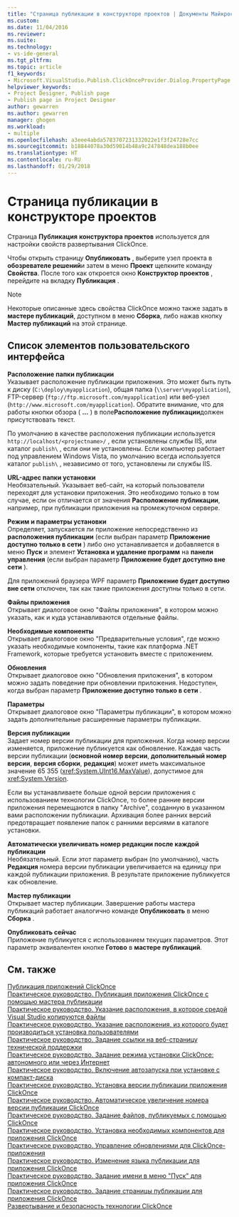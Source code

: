 ```yaml
---
title: "Страница публикации в конструкторе проектов | Документы Майкрософт"
ms.custom: 
ms.date: 11/04/2016
ms.reviewer: 
ms.suite: 
ms.technology:
- vs-ide-general
ms.tgt_pltfrm: 
ms.topic: article
f1_keywords:
- Microsoft.VisualStudio.Publish.ClickOnceProvider.Dialog.PropertyPage
helpviewer_keywords:
- Project Designer, Publish page
- Publish page in Project Designer
author: gewarren
ms.author: gewarren
manager: ghogen
ms.workload:
- multiple
ms.openlocfilehash: a3eee4abda5783707231332022e1f3f24728e7cc
ms.sourcegitcommit: b18844078a30d59014b48a9c247848dea188b0ee
ms.translationtype: HT
ms.contentlocale: ru-RU
ms.lasthandoff: 01/29/2018
---
```

# <a name="publish-page-project-designer"></a>Страница публикации в конструкторе проектов
Страница **Публикация** **конструктора проектов** используется для настройки свойств развертывания ClickOnce.  
  
 Чтобы открыть страницу **Опубликовать** , выберите узел проекта в **обозревателе решений**и затем в меню **Проект** щелкните команду **Свойства**. После того как откроется окно **Конструктор проектов** , перейдите на вкладку **Публикация** .  
  
> [!NOTE]
>  Некоторые описанные здесь свойства ClickOnce можно также задать в **мастере публикаций**, доступном в меню **Сборка**, либо нажав кнопку **Мастер публикаций** на этой странице.  
  
## <a name="uielement-list"></a>Список элементов пользовательского интерфейса  
 **Расположение папки публикации**  
 Указывает расположение публикации приложения. Это может быть путь к диску (`C:\deploy\myapplication`), общая папка (`\\server\myapplication`), FTP-сервер (`ftp://ftp.microsoft.com/myapplication`) или веб-узел (`http://www.microsoft.com/myapplication`). Обратите внимание, что для работы кнопки обзора ( **...** ) в поле**Расположение публикации**должен присутствовать текст.  
  
 По умолчанию в качестве расположения публикации используется `http://localhost/<projectname>/` , если установлены службы IIS, или каталог `publish\` , если они не установлены. Если компьютер работает под управлением Windows Vista, по умолчанию всегда используется каталог `publish\` , независимо от того, установлены ли службы IIS.  
  
 **URL-адрес папки установки**  
 Необязательный. Указывает веб-сайт, на который пользователи переходят для установки приложения. Это необходимо только в том случае, если он отличается от значения **Расположение публикации**, например, при публикации приложения на промежуточном сервере.  
  
 **Режим и параметры установки**  
 Определяет, запускается ли приложение непосредственно из **расположения публикации** (если выбран параметр **Приложение доступно только в сети** ) либо оно устанавливается и добавляется в меню **Пуск** и элемент **Установка и удаление программ** на **панели управления** (если выбран параметр **Приложение будет доступно вне сети** ).  
  
 Для приложений браузера WPF параметр **Приложение будет доступно вне сети** отключен, так как такие приложения доступны только в сети.  
  
 **Файлы приложения**  
 Открывает диалоговое окно "Файлы приложения", в котором можно указать, как и куда устанавливаются отдельные файлы.  
  
 **Необходимые компоненты**  
 Открывает диалоговое окно "Предварительные условия", где можно указать необходимые компоненты, такие как платформа .NET Framework, которые требуется установить вместе с приложением.  
  
 **Обновления**  
 Открывает диалоговое окно "Обновления приложения", в котором можно задать поведение при обновлении приложения. Недоступен, когда выбран параметр **Приложение доступно только в сети** .  
  
 **Параметры**  
 Открывает диалоговое окно "Параметры публикации", в котором можно задать дополнительные расширенные параметры публикации.  
  
 **Версия публикации**  
 Задает номер версии публикации для приложения. Когда номер версии изменяется, приложение публикуется как обновление. Каждая часть версии публикации (**основной номер версии**, **дополнительный номер версии**, **версия сборки**, **редакция**) может иметь максимальное значение 65 355 (<xref:System.UInt16.MaxValue>), допустимое для <xref:System.Version>.  
  
 Если вы устанавливаете больше одной версии приложения с использованием технологии ClickOnce, то более ранние версии приложения перемещаются в папку "Archive", созданную в указанном вами расположении публикации. Архивация более ранних версий предотвращает появление папок с ранними версиями в каталоге установки.  
  
 **Автоматически увеличивать номер редакции после каждой публикации**  
 Необязательный. Если этот параметр выбран (по умолчанию), часть **Редакция** номера версии публикации увеличивается на единицу при каждой публикации приложения. В результате приложение публикуется как обновление.  
  
 **Мастер публикации**  
 Открывает мастер публикации. Завершение работы мастера публикаций работает аналогично команде **Опубликовать** в меню **Сборка** .  
  
 **Опубликовать сейчас**  
 Приложение публикуется с использованием текущих параметров. Этот параметр эквивалентен кнопке **Готово** в **мастере публикаций**.  
  
## <a name="see-also"></a>См. также  
 [Публикация приложений ClickOnce](../../deployment/publishing-clickonce-applications.md)   
 [Практическое руководство. Публикация приложения ClickOnce с помощью мастера публикации](../../deployment/how-to-publish-a-clickonce-application-using-the-publish-wizard.md)   
 [Практическое руководство. Указание расположения, в которое средой Visual Studio копируются файлы](../../deployment/how-to-specify-where-visual-studio-copies-the-files.md)   
 [Практическое руководство. Указание расположения, из которого будет производиться установка пользователями](../../deployment/how-to-specify-the-location-where-end-users-will-install-from.md)   
 [Практическое руководство. Задание ссылки на веб-страницу технической поддержки](../../deployment/how-to-specify-a-link-for-technical-support.md)   
 [Практическое руководство. Задание режима установки ClickOnce: автономного или через Интернет](../../deployment/how-to-specify-the-clickonce-offline-or-online-install-mode.md)   
 [Практическое руководство. Включение автозапуска при установке с компакт-диска](../../deployment/how-to-enable-autostart-for-cd-installations.md)   
 [Практическое руководство. Установка версии публикации приложения ClickOnce](../../deployment/how-to-set-the-clickonce-publish-version.md)   
 [Практическое руководство. Автоматическое увеличение номера версии публикации ClickOnce](../../deployment/how-to-automatically-increment-the-clickonce-publish-version.md)   
 [Практическое руководство. Задание файлов, публикуемых с помощью ClickOnce](../../deployment/how-to-specify-which-files-are-published-by-clickonce.md)   
 [Практическое руководство. Установка необходимых компонентов для приложения ClickOnce](../../deployment/how-to-install-prerequisites-with-a-clickonce-application.md)   
 [Практическое руководство. Управление обновлениями для ClickOnce-приложения](../../deployment/how-to-manage-updates-for-a-clickonce-application.md)   
 [Практическое руководство. Изменение языка публикации для приложения ClickOnce](../../deployment/how-to-change-the-publish-language-for-a-clickonce-application.md)   
 [Практическое руководство. Задание имени в меню "Пуск" для приложения ClickOnce](../../deployment/how-to-specify-a-start-menu-name-for-a-clickonce-application.md)   
 [Практическое руководство. Задание страницы публикации для приложения ClickOnce](../../deployment/how-to-specify-a-publish-page-for-a-clickonce-application.md)   
 [Развертывание и безопасность технологии ClickOnce](../../deployment/clickonce-security-and-deployment.md)